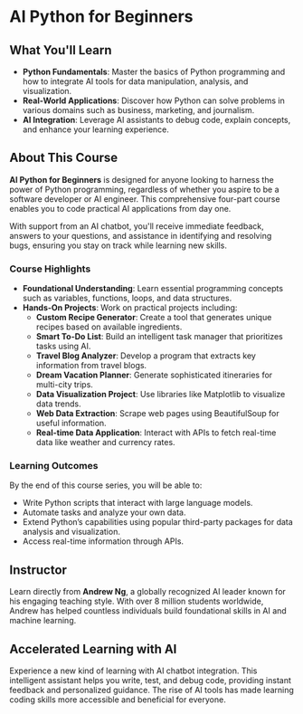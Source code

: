 # AI Python for Beginners

## What You'll Learn

- **Python Fundamentals**: Master the basics of Python programming and how to integrate AI tools for data manipulation, analysis, and visualization.
- **Real-World Applications**: Discover how Python can solve problems in various domains such as business, marketing, and journalism.
- **AI Integration**: Leverage AI assistants to debug code, explain concepts, and enhance your learning experience.

## About This Course

**AI Python for Beginners** is designed for anyone looking to harness the power of Python programming, regardless of whether you aspire to be a software developer or AI engineer. This comprehensive four-part course enables you to code practical AI applications from day one.

With support from an AI chatbot, you'll receive immediate feedback, answers to your questions, and assistance in identifying and resolving bugs, ensuring you stay on track while learning new skills.

### Course Highlights

- **Foundational Understanding**: Learn essential programming concepts such as variables, functions, loops, and data structures.
- **Hands-On Projects**: Work on practical projects including:
  - **Custom Recipe Generator**: Create a tool that generates unique recipes based on available ingredients.
  - **Smart To-Do List**: Build an intelligent task manager that prioritizes tasks using AI.
  - **Travel Blog Analyzer**: Develop a program that extracts key information from travel blogs.
  - **Dream Vacation Planner**: Generate sophisticated itineraries for multi-city trips.
  - **Data Visualization Project**: Use libraries like Matplotlib to visualize data trends.
  - **Web Data Extraction**: Scrape web pages using BeautifulSoup for useful information.
  - **Real-time Data Application**: Interact with APIs to fetch real-time data like weather and currency rates.

### Learning Outcomes

By the end of this course series, you will be able to:
- Write Python scripts that interact with large language models.
- Automate tasks and analyze your own data.
- Extend Python’s capabilities using popular third-party packages for data analysis and visualization.
- Access real-time information through APIs.

## Instructor

Learn directly from **Andrew Ng**, a globally recognized AI leader known for his engaging teaching style. With over 8 million students worldwide, Andrew has helped countless individuals build foundational skills in AI and machine learning.

## Accelerated Learning with AI

Experience a new kind of learning with AI chatbot integration. This intelligent assistant helps you write, test, and debug code, providing instant feedback and personalized guidance. The rise of AI tools has made learning coding skills more accessible and beneficial for everyone.